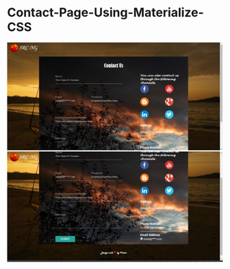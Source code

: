 # Contact-Page-Using-Materialize-CSS
![Home Screenshot](/image/contact_css.JPG "FrontView Images")
![Home Screenshot](/image/footer_css.JPG "FrontView Images")
